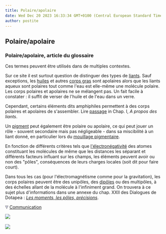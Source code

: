 ```yaml
---
title: Polaire/apolaire
date: Wed Dec 20 2023 16:33:34 GMT+0100 (Central European Standard Time)
author: postite
---
```


## Polaire/apolaire
### Polaire/apolaire, article du glossaire
 Ces termes peuvent être utilisés dans de multiples contextes.

Sur ce site il est surtout question de distinguer des types de [liants](liants.html). Sauf exceptions, les [huiles](huiles.html) et autres [corps gras](gras.html#corpsgras) sont apolaires alors que les liants aqueux sont polaires tout comme l'eau est elle-même une molécule polaire. Les corps polaires et apolaires ne se mélangent pas. Un fait facile à constater : il suffit de verser de l'huile et de l'eau dans un verre.

Cependant, certains éléments dits amphiphiles permettent à des corps polaires et apolaires de s'assembler. Lire [passage](chap01liants.html#polariteamphiphile) in Chap. I, _A propos des liants_.

Un [pigment](pigments.html) peut également être polaire ou apolaire, ce qui peut jouer un rôle - souvent secondaire mais pas négligeable - dans sa miscibilité à un liant donné, en particulier lors du [mouillage pigmentaire](chap22mouillage.html).

En fonction de différents critères tels que [l'électronégativité](electronega.html) des atomes constituant les molécules de même que les distances les séparant et différents facteurs influant sur les champs, les éléments peuvent avoir ou non des "pôles", conséquences de leurs charges locales (soit dit pour faire court).

Dans tous les cas (pour l'électromagnétisme comme pour la gravitation), les corps polaires peuvent être des unipôles, des [dipôles](dipole.html) ou des multipôles, à des échelles allant de la molécule à l'infiniment grand. On trouvera à ce sujet plus d'informations dans une annexe du chap. XXII des Dialogues de Dotapea : _[Les moments, les pôles, précisions](chap22momentpoles.html)_.



![](images/flechebas.gif) [Communication](http://www.artrealite.com/annonceurs.htm) 

[![](https://cbonvin.fr/sites/regie.artrealite.com/visuels/campagne1.png)](index-2.html#20131014)

![](https://cbonvin.fr/sites/regie.artrealite.com/visuels/campagne2.png)